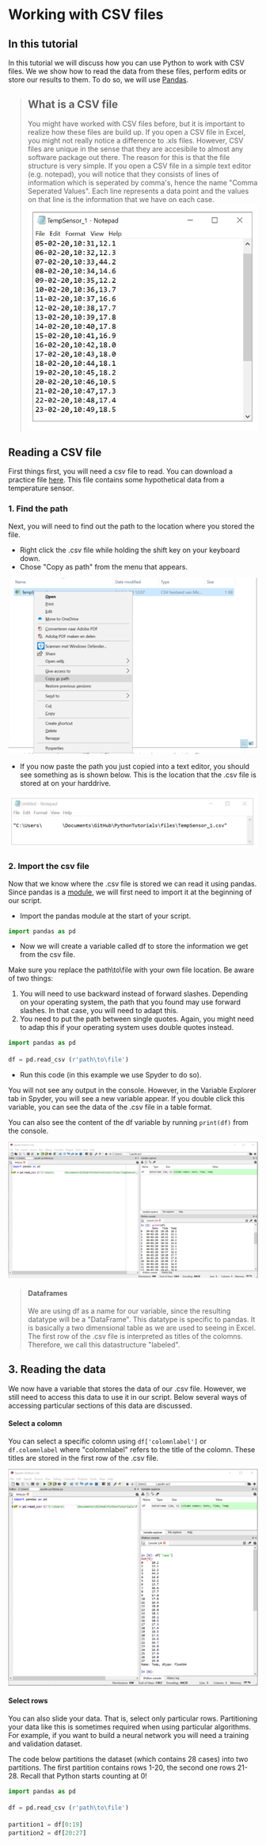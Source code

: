 # Working with CSV files

## In this tutorial

In this tutorial we will discuss how you can use Python to work with CSV files. We we show how to read the data from these files, perform edits or store our results to them. To do so, we will use [Pandas](https://pandas.pydata.org/pandas-docs/version/0.15/tutorials.html). 

> ## What is a CSV file
> You might have worked with CSV files before, but it is important to realize how these files are build up. If you open a CSV file in Excel, you might not really notice a difference to .xls files. However, CSV files are unique in the sense that they are accesibile to almost any software package out there. The reason for this is that the file structure is very simple. If you open a CSV file in a simple text editor (e.g. notepad), you will notice that they consists of lines of information which is seperated by comma's, hence the name "Comma Seperated Values". Each line represents a data point and the values on that line is the information that we have on each case.
> ![](../../images/01_06/1.png)

## Reading a CSV file

First things first, you will need a csv file to read. You can download a practice file [here](https://raw.githubusercontent.com/MarjoleinHordijk/PythonTutorials/master/files/TempSensor_1.csv). This file contains some hypothetical data from a temperature sensor.

### 1. Find the path

Next, you will need to find out the path to the location where you stored the file. 

- Right click the .csv file while holding the shift key on your keyboard down.
- Chose "Copy as path" from the menu that appears.

![](../../images/01_06/2.png)

- If you now paste the path you just copied into a text editor, you should see something as is shown below. This is the location that the .csv file is stored at on your harddrive.

![](../../images/01_06/3.png)

### 2. Import the csv file

Now that we know where the .csv file is stored we can read it using pandas. Since pandas is a [module](01_05_Modules.md), we will first need to import it at the beginning of our script.

- Import the pandas module at the start of your script.

```python
import pandas as pd
```

- Now we will create a variable called df to store the information we get from the csv file.

Make sure you replace the path\to\file with your own file location.
Be aware of two things: 
1. You will need to use backward instead of forward slashes. Depending on your operating system, the path that you found may use forward slashes. In that case, you will need to adapt this.
2. You need to put the path between single quotes. Again, you might need to adap this if your operating system uses double quotes instead.

```python
import pandas as pd

df = pd.read_csv (r'path\to\file')
```

- Run this code (in this example we use Spyder to do so).

You will not see any output in the console. However, in the Variable Explorer tab in Spyder, you will see a new variable appear. If you double click this variable, you can see the data of the .csv file in a table format. 

You can also see the content of the df variable by running ```print(df)``` from the console.

![](../../images/01_06/4.png)

> #### Dataframes
> We are using df as a name for our variable, since the resulting datatype will be a "DataFrame". This datatype is specific to pandas. It is basically a two dimensional table as we are used to seeing in Excel. The first row of the .csv file is interpreted as titles of the colomns. Therefore, we call this datastructure "labeled". 

## 3. Reading the data

We now have a variable that stores the data of our .csv file. However, we still need to access this data to use it in our script. Below several ways of accessing particular sections of this data are discussed.

#### Select a colomn

You can select a specific colomn using ```df['colomnlabel']``` or ```df.colomnlabel``` where "colomnlabel" refers to the title of the colomn. These titles are stored in the first row of the .csv file.

![](../../images/01_06/5.png)

#### Select rows

You can also slide your data. That is, select only particular rows. Partitioning your data like this is sometimes required when using particular algorithms. For example, if you want to build a neural network you will need a training and validation dataset.

The code below partitions the dataset (which contains 28 cases) into two partitions. The first partition contains rows 1-20, the second one rows 21-28. Recall that Python starts counting at 0!

```python
import pandas as pd

df = pd.read_csv (r'path\to\file')

partition1 = df[0:19]
partition2 = df[20:27]
```